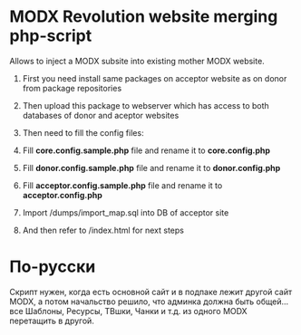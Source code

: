 MODX Revolution website merging php-script
======

Allows to inject a MODX subsite into existing mother MODX website.

1. First you need install same packages on acceptor website as on donor from package repositories

2. Then upload this package to webserver which has access to both databases of donor and aceptor websites

3. Then need to fill the config files:
  1. Fill **core.config.sample.php** file and rename it to **core.config.php**
  2. Fill **donor.config.sample.php** file and rename it to **donor.config.php**
  3. Fill **acceptor.config.sample.php** file and rename it to **acceptor.config.php**

4. Import /dumps/import_map.sql into DB of acceptor site

5. And then refer to /index.html for next steps

По-русски
======
Скрипт нужен, когда есть основной сайт и в подпаке лежит другой сайт MODX, а потом начальство решило, что админка должна быть общей...
все Шаблоны, Ресурсы, ТВшки, Чанки и т.д. из одного MODX перетащить в другой.